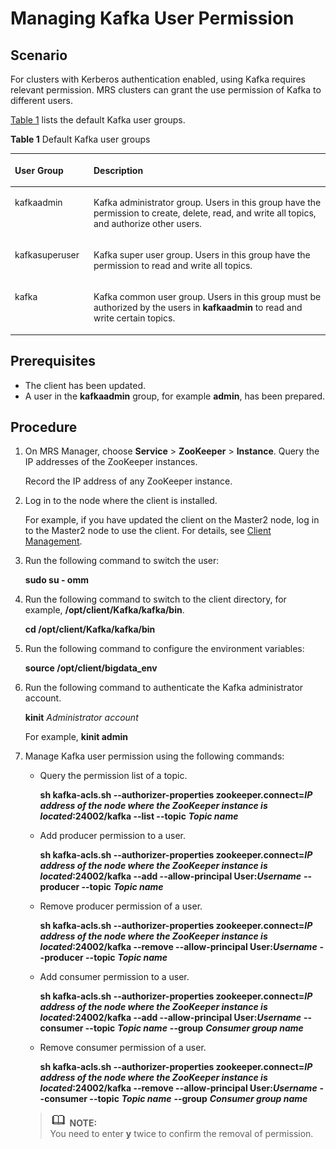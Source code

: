# Managing Kafka User Permission<a name="EN-US_TOPIC_0125375513"></a>

## Scenario<a name="scad388acfb3a4f5eb6712981519f4d14"></a>

For clusters with Kerberos authentication enabled, using Kafka requires relevant permission. MRS clusters can grant the use permission of Kafka to different users.

[Table 1](#tc2054cc5be6042d9953500a56d963883)  lists the default Kafka user groups.

**Table  1**  Default Kafka user groups

<a name="tc2054cc5be6042d9953500a56d963883"></a>
<table><thead align="left"><tr id="r3ec745256e13424d84442e977f51e337"><th class="cellrowborder" valign="top" width="25%" id="mcps1.2.3.1.1"><p id="a5b5858a8a83347348a8c8029480fdfdb"><a name="a5b5858a8a83347348a8c8029480fdfdb"></a><a name="a5b5858a8a83347348a8c8029480fdfdb"></a><strong id="a294a4b86fdc34cd2b5d06e5fd29d2caa"><a name="a294a4b86fdc34cd2b5d06e5fd29d2caa"></a><a name="a294a4b86fdc34cd2b5d06e5fd29d2caa"></a>User Group</strong></p>
</th>
<th class="cellrowborder" valign="top" width="75%" id="mcps1.2.3.1.2"><p id="aa61fe8a4824c43c49170965eb56ac295"><a name="aa61fe8a4824c43c49170965eb56ac295"></a><a name="aa61fe8a4824c43c49170965eb56ac295"></a><strong id="a95bfa5bdaf0740cfbcbc57aab379aa4e"><a name="a95bfa5bdaf0740cfbcbc57aab379aa4e"></a><a name="a95bfa5bdaf0740cfbcbc57aab379aa4e"></a>Description</strong></p>
</th>
</tr>
</thead>
<tbody><tr id="rbecf4e8f7af140d4881cf46d1010a3bc"><td class="cellrowborder" valign="top" width="25%" headers="mcps1.2.3.1.1 "><p id="a1990ea09aa4540668014cc1003ffd1a1"><a name="a1990ea09aa4540668014cc1003ffd1a1"></a><a name="a1990ea09aa4540668014cc1003ffd1a1"></a>kafkaadmin</p>
</td>
<td class="cellrowborder" valign="top" width="75%" headers="mcps1.2.3.1.2 "><p id="ac70ee000f3074b1088559337a544e196"><a name="ac70ee000f3074b1088559337a544e196"></a><a name="ac70ee000f3074b1088559337a544e196"></a>Kafka administrator group. Users in this group have the permission to create, delete, read, and write all topics, and authorize other users.</p>
</td>
</tr>
<tr id="r2c7bdeb2de724927966705424e36685f"><td class="cellrowborder" valign="top" width="25%" headers="mcps1.2.3.1.1 "><p id="a537b1ace9bef4f6f945f8e57097df897"><a name="a537b1ace9bef4f6f945f8e57097df897"></a><a name="a537b1ace9bef4f6f945f8e57097df897"></a>kafkasuperuser</p>
</td>
<td class="cellrowborder" valign="top" width="75%" headers="mcps1.2.3.1.2 "><p id="abed21e2f0f6b4068ade1102dd8de7d17"><a name="abed21e2f0f6b4068ade1102dd8de7d17"></a><a name="abed21e2f0f6b4068ade1102dd8de7d17"></a>Kafka super user group. Users in this group have the permission to read and write all topics.</p>
</td>
</tr>
<tr id="r7ec0d2bc09f740dbbba27503a4e72ce5"><td class="cellrowborder" valign="top" width="25%" headers="mcps1.2.3.1.1 "><p id="ace7f3db85cab45a898aaf7f47c060274"><a name="ace7f3db85cab45a898aaf7f47c060274"></a><a name="ace7f3db85cab45a898aaf7f47c060274"></a>kafka</p>
</td>
<td class="cellrowborder" valign="top" width="75%" headers="mcps1.2.3.1.2 "><p id="en-us_topic_0054328609_p85436155921"><a name="en-us_topic_0054328609_p85436155921"></a><a name="en-us_topic_0054328609_p85436155921"></a>Kafka common user group. Users in this group must be authorized by the users in <strong id="a744726aecd4c4d10abb9e1be063d7103"><a name="a744726aecd4c4d10abb9e1be063d7103"></a><a name="a744726aecd4c4d10abb9e1be063d7103"></a>kafkaadmin</strong> to read and write certain topics.</p>
</td>
</tr>
</tbody>
</table>

## Prerequisites<a name="s17a283ba364a4e41853112423529f0b8"></a>

-   The client has been updated.
-   A user in the  **kafkaadmin** group, for example **admin**, has been prepared.

## Procedure<a name="s171988b510164b1990278c6e6550831f"></a>

1.  On MRS Manager, choose  **Service**  \>  **ZooKeeper**  \>  **Instance**. Query the IP addresses of the ZooKeeper instances.

    Record the IP address of any ZooKeeper instance.

2.  Log in to the node where the client is installed.

    For example, if you have updated the client on the Master2 node, log in to the Master2 node to use the client. For details, see  [Client Management](client-management.md).

3.  Run the following command to switch the user:

    **sudo su - omm**

4.  Run the following command to switch to the client directory, for example,  **/opt/client/Kafka/kafka/bin**.

    **cd /opt/client/Kafka/kafka/bin**

5.  Run the following command to configure the environment variables:

    **source /opt/client/bigdata\_env**

6.  Run the following command to authenticate the Kafka administrator account.

    **kinit** _Administrator account_

    For example,  **kinit admin**

7.  Manage Kafka user permission using the following commands:

    -   Query the permission list of a topic.

        **sh kafka-acls.sh --authorizer-properties zookeeper.connect=_IP address of the node where the ZooKeeper instance is located_:24002/kafka --list --topic** _**Topic name**_

    -   Add producer permission to a user.

        **sh kafka-acls.sh --authorizer-properties zookeeper.connect=**_**IP address of the node where the ZooKeeper instance is located**_**:24002/kafka --add --allow-principal User:**_**Username**_ **--producer --topic** _**Topic name**_

    -   Remove producer permission of a user.

        **sh kafka-acls.sh --authorizer-properties zookeeper.connect=**_**IP address of the node where the ZooKeeper instance is located**_**:24002/kafka --remove --allow-principal User:**_**Username**_ **--producer --topic** _**Topic name**_

    -   Add consumer permission to a user.

        **sh kafka-acls.sh --authorizer-properties zookeeper.connect=**_**IP address of the node where the ZooKeeper instance is located**_**:24002/kafka --add --allow-principal User:**_**Username**_ **--consumer --topic** _**Topic name**_ **--group** _**Consumer group name**_

    -   Remove consumer permission of a user.

        **sh kafka-acls.sh --authorizer-properties zookeeper.connect=**_**IP address of the node where the ZooKeeper instance is located**_**:24002/kafka --remove --allow-principal User:**_**Username**_ **--consumer --topic** _**Topic name**_ **--group** _**Consumer group name**_

    >![](public_sys-resources/icon-note.gif) **NOTE:**   
    >You need to enter  **y**  twice to confirm the removal of permission.  


